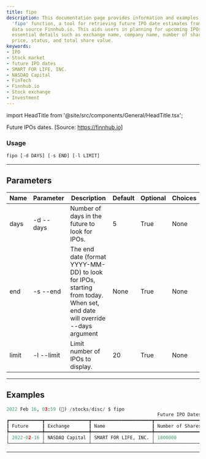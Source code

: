 ```yaml
---
title: fipo
description: This documentation page provides information and examples on using the
  'fipo' function, a tool for retrieving future IPO date estimates from financial
  data source Finnhub.io. This aids users in planning for upcoming IPOs by providing
  essential details such as exchange name, company name, number of shares, expected
  price, status, and total share value.
keywords:
- IPO
- Stock market
- future IPO dates
- SMART FOR LIFE, INC.
- NASDAQ Capital
- FinTech
- Finnhub.io
- Stock exchange
- Investment
---
```


import HeadTitle from '@site/src/components/General/HeadTitle.tsx';

<HeadTitle title="stocks /disc/fipo - Reference | OpenBB Terminal Docs" />

Future IPOs dates. [Source: https://finnhub.io]

### Usage

```python wordwrap
fipo [-d DAYS] [-s END] [-l LIMIT]
```

---

## Parameters

| Name | Parameter | Description | Default | Optional | Choices |
| ---- | --------- | ----------- | ------- | -------- | ------- |
| days | -d  --days | Number of days in the future to look for IPOs. | 5 | True | None |
| end | -s  --end | The end date (format YYYY-MM-DD) to look for IPOs, starting from today. When set, end date will override --days argument | None | True | None |
| limit | -l  --limit | Limit number of IPOs to display. | 20 | True | None |


---

## Examples

```python
2022 Feb 16, 03:59 (🦋) /stocks/disc/ $ fipo
                                                       Future IPO Dates
┏━━━━━━━━━━━━┳━━━━━━━━━━━━━━━━┳━━━━━━━━━━━━━━━━━━━━━━┳━━━━━━━━━━━━━━━━━━┳━━━━━━━━━━━━┳━━━━━━━━━━┳━━━━━━━━┳━━━━━━━━━━━━━━━━━━━━┓
┃ Future     ┃ Exchange       ┃ Name                 ┃ Number of Shares ┃ Price      ┃ Status   ┃ symbol ┃ Total Shares Value ┃
┡━━━━━━━━━━━━╇━━━━━━━━━━━━━━━━╇━━━━━━━━━━━━━━━━━━━━━━╇━━━━━━━━━━━━━━━━━━╇━━━━━━━━━━━━╇━━━━━━━━━━╇━━━━━━━━╇━━━━━━━━━━━━━━━━━━━━┩
│ 2022-02-16 │ NASDAQ Capital │ SMART FOR LIFE, INC. │ 1800000          │ 9.00-11.00 │ expected │ SMFL   │ 22770000           │
└────────────┴────────────────┴──────────────────────┴──────────────────┴────────────┴──────────┴────────┴────────────────────┘
```
---
